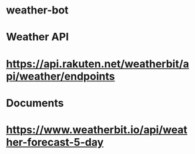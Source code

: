 # weather-bot

# Weather API
# https://api.rakuten.net/weatherbit/api/weather/endpoints
# Documents
# https://www.weatherbit.io/api/weather-forecast-5-day
